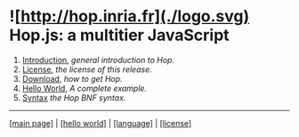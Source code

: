 ![http://hop.inria.fr](./logo.svg) Hop.js: a multitier JavaScript
=================================================================

  1. [Introduction](./_index.md), _general introduction to Hop._
  2. [License](./license.md), _the license of this release._
  3. [Download](./download.md), _how to get Hop._
  4. [Hello World](./hello.md), _A complete example._
  9. [Syntax](./syntax/syntax.bnf) _the Hop BNF syntax._
  

 - - - - - - - - - - - - - - - - - - - - - - - - - - - - - - - - - - - - - - - -
[[main page]](../README.md) | [[hello world]](./hello.md) | [[language]](./lang/README.md) | [[license]](./license.md)
